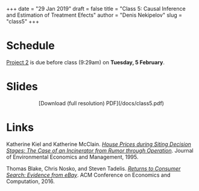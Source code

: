 +++
date = "29 Jan 2019"
draft = false
title = "Class 5: Causal Inference and Estimation of Treatment Efects"
author = "Denis Nekipelov"
slug = "class5"
+++

# Schedule

[Project 2](/project2) is due before class (9:29am) on **Tuesday, 5 February**.

# Slides

<center>
[Download (full resolution) PDF](/docs/class5.pdf) 
</center>

# Links

Katherine Kiel and Katherine McClain. [_House Prices during Siting Decision Stages: The Case of an Incinerator from Rumor through Operation_](/docs/incinerator.pdf). Journal of Environmental Economics and Management, 1995.

Thomas Blake, Chris Nosko, and Steven Tadelis. [_Returns to Consumer Search: Evidence from eBay_](/docs/ebay-returns.pdf). ACM Conference on Economics and Computation, 2016.